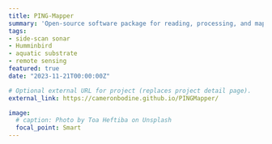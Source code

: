```yaml
---
title: PING-Mapper
summary: 'Open-source software package for reading, processing, and mapping side-scan sonar data.'
tags:
- side-scan sonar
- Humminbird
- aquatic substrate
- remote sensing
featured: true
date: "2023-11-21T00:00:00Z"

# Optional external URL for project (replaces project detail page).
external_link: https://cameronbodine.github.io/PINGMapper/

image:
  # caption: Photo by Toa Heftiba on Unsplash
  focal_point: Smart
---
```

